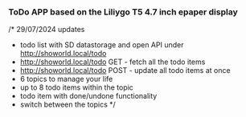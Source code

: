 ### ToDo APP based on the Liliygo T5 4.7 inch epaper display

/* 29/07/2024 updates
- todo list with SD datastorage and open API under http://showorld.local/todo
- http://showorld.local/todo GET - fetch all the todo items
- http://showorld.local/todo POST - update all todo items at once
- 6 topics to manage your life
- up to 8 todo items within the topic
- todo item with done/undone functionality
- switch between the topics
*/